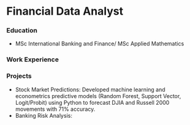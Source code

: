# Financial Data Analyst
### Education
- MSc International Banking and Finance/ MSc Applied Mathematics
### Work Experience
### Projects
- Stock Market Predictions: Developed machine learning and econometrics predictive models (Random Forest, Support Vector, Logit/Probit) using Python to forecast DJIA and Russell 2000 movements with 71% accuracy.
- Banking Risk Analysis:
